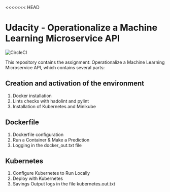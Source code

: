 <<<<<<< HEAD
# Udacity - Operationalize a Machine Learning Microservice API

![CircleCI](https://circleci.com/gh/karimg75/Operationalize-a-Machine-Learning-Microservice-API.svg?style=svg)

This repository contains the assignment: Operationalize a Machine Learning Microservice API, which contains several parts:

## Creation and activation of the environment

 1. Docker installation
 3. Lints checks with hadolint and pylint
 4. Installation of Kubernetes and Minikube

## Dockerfile

 1. Dockerfile configuration 
 2. Run a Container & Make a Prediction 
 3. Logging in the docker_out.txt file

## Kubernetes

 1. Configure Kubernetes to Run Locally 
 2. Deploy with Kubernetes
 3. Savings Output logs in the file kubernetes.out.txt

